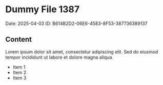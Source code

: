 # Dummy File 1387

Date: 2025-04-03
ID: B614B2D2-06E6-4583-8F53-387736389137

## Content

Lorem ipsum dolor sit amet, consectetur adipiscing elit.
Sed do eiusmod tempor incididunt ut labore et dolore magna aliqua.

* Item 1
* Item 2
* Item 3

